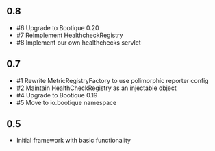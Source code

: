 ## 0.8

* #6 Upgrade to Bootique 0.20
* #7 Reimplement HealthcheckRegistry
* #8 Implement our own healthchecks servlet

## 0.7

* #1 Rewrite MetricRegistryFactory to use polimorphic reporter config
* #2 Maintain HealthCheckRegistry as an injectable object
* #4 Upgrade to Bootique 0.19
* #5 Move to io.bootique namespace

## 0.5

* Initial framework with basic functionality
